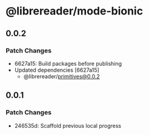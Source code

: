 # @librereader/mode-bionic

## 0.0.2

### Patch Changes

- 6627a15: Build packages before publishing
- Updated dependencies [6627a15]
  - @librereader/primitives@0.0.2

## 0.0.1

### Patch Changes

- 246535d: Scaffold previous local progress
